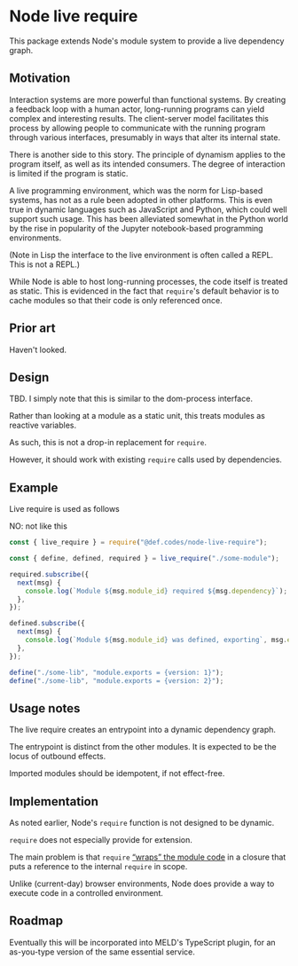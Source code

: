 # Node live require

This package extends Node's module system to provide a live dependency graph.

## Motivation

Interaction systems are more powerful than functional systems.  By creating a
feedback loop with a human actor, long-running programs can yield complex and
interesting results.  The client-server model facilitates this process by
allowing people to communicate with the running program through various
interfaces, presumably in ways that alter its internal state.

There is another side to this story.  The principle of dynamism applies to the
program itself, as well as its intended consumers.  The degree of interaction is
limited if the program is static.

A live programming environment, which was the norm for Lisp-based systems, has
not as a rule been adopted in other platforms.  This is even true in dynamic
languages such as JavaScript and Python, which could well support such usage.
This has been alleviated somewhat in the Python world by the rise in popularity
of the Jupyter notebook-based programming environments.

(Note in Lisp the interface to the live environment is often called a REPL.
This is not a REPL.)

While Node is able to host long-running processes, the code itself is treated as
static.  This is evidenced in the fact that `require`'s default behavior is to
cache modules so that their code is only referenced once.

## Prior art

Haven't looked.

## Design

TBD.  I simply note that this is similar to the dom-process interface.

Rather than looking at a module as a static unit, this treats modules as
reactive variables.

As such, this is not a drop-in replacement for `require`.

However, it should work with existing `require` calls used by dependencies.

## Example

Live require is used as follows

NO: not like this
```javascript
const { live_require } = require("@def.codes/node-live-require");

const { define, defined, required } = live_require("./some-module");

required.subscribe({
  next(msg) {
    console.log(`Module ${msg.module_id} required ${msg.dependency}`);
  },
});

defined.subscribe({
  next(msg) {
    console.log(`Module ${msg.module_id} was defined, exporting`, msg.exports);
  },
});

define("./some-lib", "module.exports = {version: 1}");
define("./some-lib", "module.exports = {version: 2}");

```


## Usage notes

The live require creates an entrypoint into a dynamic dependency graph.

The entrypoint is distinct from the other modules.  It is expected to be the
locus of outbound effects.

Imported modules should be idempotent, if not effect-free.

## Implementation

As noted earlier, Node's `require` function is not designed to be dynamic.

`require` does not especially provide for extension.

The main problem is that `require` [“wraps” the module
code](https://nodejs.org/api/modules.html#modules_the_module_wrapper) in a
closure that puts a reference to the internal `require` in scope.

Unlike (current-day) browser environments, Node does provide a way to execute
code in a controlled environment.

## Roadmap

Eventually this will be incorporated into MELD's TypeScript plugin, for an
as-you-type version of the same essential service.
